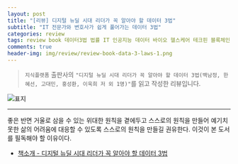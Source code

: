 ```yaml
---  
layout: post  
title: "[리뷰] 디지털 뉴딜 시대 리더가 꼭 알아야 할 데이터 3법"  
subtitle: "IT 전문가와 변호사가 쉽게 풀어가는 데이터 3법"  
categories: review  
tags: review book 데이터3법 법률 IT 인공지능 데이터 바이오 헬스케어 테크핀 블록체인 비즈니스 개인정보  
comments: true  
header-img: img/review/review-book-data-3-laws-1.png
---  
```

  
> `지식플랫폼` 출판사의 `"디지털 뉴딜 시대 리더가 꼭 알아야 할 데이터 3법(백남정, 한혜선, 고대민, 홍성환, 이욱희 저 외 1명)"`를 읽고 작성한 리뷰입니다.  

![표지](https://theorydb.github.io/assets/img/review/review-book-data-3-laws-1.png)  

---

좋은 반면 거울로 삼을 수 있는 위대한 원칙을 곁에두고 스스로의 원칙을 만들어 예기치 못한 삶의 어려움에 대응할 수 있도록 스스로의 원칙을 만들길 권유한다. 이것이 본 도서를 필독해야 할 이유이다.

* [책소개 - 디지털 뉴딜 시대 리더가 꼭 알아야 할 데이터 3법](http://www.yes24.com/Product/Goods/92424184)

